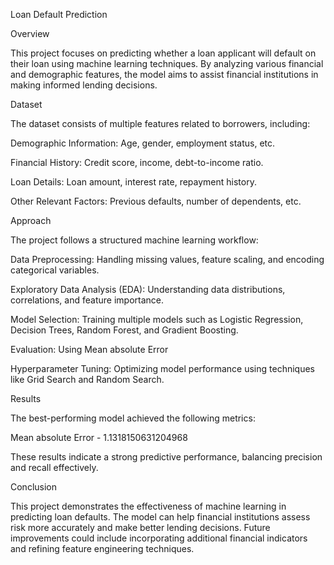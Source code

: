 Loan Default Prediction

Overview

This project focuses on predicting whether a loan applicant will default on their loan using machine learning techniques. By analyzing various financial and demographic features, the model aims to assist financial institutions in making informed lending decisions.

Dataset

The dataset consists of multiple features related to borrowers, including:

Demographic Information: Age, gender, employment status, etc.

Financial History: Credit score, income, debt-to-income ratio.

Loan Details: Loan amount, interest rate, repayment history.

Other Relevant Factors: Previous defaults, number of dependents, etc.

Approach

The project follows a structured machine learning workflow:

Data Preprocessing: Handling missing values, feature scaling, and encoding categorical variables.

Exploratory Data Analysis (EDA): Understanding data distributions, correlations, and feature importance.

Model Selection: Training multiple models such as Logistic Regression, Decision Trees, Random Forest, and Gradient Boosting.

Evaluation: Using Mean absolute Error

Hyperparameter Tuning: Optimizing model performance using techniques like Grid Search and Random Search.

Results

The best-performing model achieved the following metrics:

Mean absolute Error - 1.1318150631204968

These results indicate a strong predictive performance, balancing precision and recall effectively.

Conclusion

This project demonstrates the effectiveness of machine learning in predicting loan defaults. The model can help financial institutions assess risk more accurately and make better lending decisions. Future improvements could include incorporating additional financial indicators and refining feature engineering techniques.


